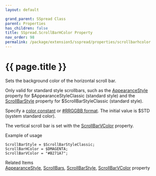 ```yaml
---
layout: default

grand_parent: SSpread Class
parent: Properties
has_children: false
title: SSpread.ScrollBarHColor Property
nav_order: 98
permalink: /package/extension5/sspread/properties/scrollbarhcolor
---
```

# {{ page.title }}

Sets the background color of the horizontal scroll bar.

Only valid for standard style scrollbars, such as the <a href="/package/extension5/sspread/properties/appearancestyle">AppearanceStyle</a> property for $AppearanceStyleClassic (standard style) and the <a href="/package/extension5/sspread/properties/scrollbarstyle">ScrollBarStyle</a> property for $ScrollBarStyleClassic (standard style).

Specify a <a href="/base/color">color constant</a> or 
<a href="package/extension5/sspread/#this-classs-unique-color-handling-rrggbb-format">#RRGGBB format</a>.
The initial value is $STD (system standard color).

The vertical scroll bar is set with the <a href="/package/extension5/sspread/properties/scrollbarvcolor">ScrollBarVColor</a> property.

Example of usage <br>
```
ScrollBarStyle = $ScrollBarStyleClassic;
ScrollBarHColor = $DMAGENTA;
ScrollBarVColor = "#B271A7";
```

Related Items<br>
<a href="/package/extension5/sspread/properties/appearancestyle">AppearanceStyle</a>, <a href="/package/extension5/sspread/properties/scrollbars">ScrollBars</a>, <a href="/package/extension5/sspread/properties/scrollbarstyle">ScrollBarStyle</a>, <a href="/package/extension5/sspread/properties/scrollbarvcolor">ScrollBarVColor</a> property 